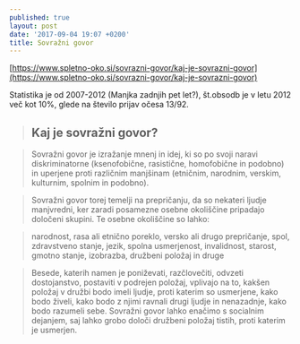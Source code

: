 ```yaml
---
published: true
layout: post
date: '2017-09-04 19:07 +0200'
title: Sovražni govor
---
```

[https://www.spletno-oko.si/sovrazni-govor/kaj-je-sovrazni-govor](https://www.spletno-oko.si/sovrazni-govor/kaj-je-sovrazni-govor)

Statistika je od 2007-2012 (Manjka zadnjih pet let?), št.obsodb je v letu 2012 več kot 10%, glede na število prijav očesa 13/92.

> ## Kaj je sovražni govor?

> Sovražni govor je izražanje mnenj in idej, ki so po svoji naravi diskriminatorne (ksenofobične, rasistične, homofobične in podobno) in uperjene proti različnim manjšinam (etničnim, narodnim, verskim, kulturnim, spolnim in podobno).

> Sovražni govor torej temelji na prepričanju, da so nekateri ljudje manjvredni, ker zaradi posamezne osebne okoliščine pripadajo določeni skupini. Te osebne okoliščine so lahko:

  >  narodnost,
  >  rasa ali etnično poreklo,
  >  versko ali drugo prepričanje,
  >  spol,
  >  zdravstveno stanje,
  >  jezik,
  >  spolna usmerjenost,
  >  invalidnost,
  >  starost,
  >  gmotno stanje,
  >  izobrazba,
  >  družbeni položaj in druge

> Besede, katerih namen je poniževati, razčlovečiti, odvzeti dostojanstvo, postaviti v podrejen položaj, vplivajo na to, kakšen položaj v družbi bodo imeli ljudje, proti katerim so usmerjene, kako bodo živeli, kako bodo z njimi ravnali drugi ljudje in nenazadnje, kako bodo razumeli sebe. Sovražni govor lahko enačimo s socialnim dejanjem, saj lahko grobo določi družbeni položaj tistih, proti katerim je usmerjen.
